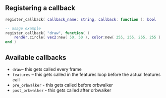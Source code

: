 ## Registering a callback

```lua
register_callback( callback_name: string, callback: function ): bool

-- usage example
register_callback( "draw", function( )
    render.circle( vec2:new( 50, 50 ), color:new( 255, 255, 255, 255 ), 25 )
end )
```

## Available callbacks

- `draw`– this gets called every frame
- `features` – this gets called in the features loop before the actual features call
- `pre_orbwalker` - this gets called before orbwalker
- `post_orbwalker` - this gets called after orbwalker
